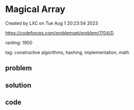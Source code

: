 # Magical Array

Created by LXC on Tue Aug  1 20:23:54 2023

https://codeforces.com/problemset/problem/1704/D

ranting: 1900

tag: constructive algorithms, hashing, implementation, math

## problem



## solution



## code

``` cpp

```
